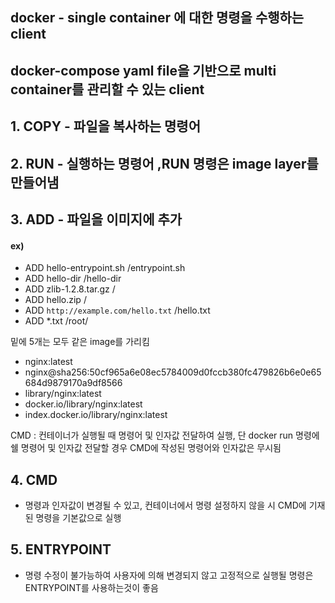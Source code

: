 ## docker  - single container 에 대한 명령을 수행하는 client

## docker-compose yaml file을 기반으로 multi container를 관리할 수 있는 client

## 1. COPY - 파일을 복사하는 명령어
## 2. RUN - 실행하는 명령어 ,RUN 명령은 image layer를 만들어냄
## 3. ADD - 파일을 이미지에 추가
#### ex)
- ADD hello-entrypoint.sh /entrypoint.sh
- ADD hello-dir /hello-dir
- ADD zlib-1.2.8.tar.gz /
- ADD hello.zip /
- ADD `http://example.com/hello.txt` /hello.txt
- ADD *.txt /root/

밑에 5개는 모두 같은 image를 가리킴

- nginx:latest
- nginx@sha256:50cf965a6e08ec5784009d0fccb380fc479826b6e0e65684d9879170a9df8566
- library/nginx:latest
- docker.io/library/nginx:latest
- index.docker.io/library/nginx:latest


CMD : 컨테이너가 실행될 때 명령어 및 인자값 전달하여 실행,
 단 docker run 명령에 쉘 명령어 및 인자값 전달할 경우 CMD에 작성된 명령어와 인자값은 무시됨
 
## 4. CMD
- 명령과 인자값이 변경될 수 있고, 컨테이너에서 명령 설정하지 않을 시 CMD에 기재된 명령을 기본값으로 실행
## 5. ENTRYPOINT
- 명령 수정이 불가능하여 사용자에 의해 변경되지 않고 고정적으로 실행될 명령은 ENTRYPOINT를 사용하는것이 좋음 

